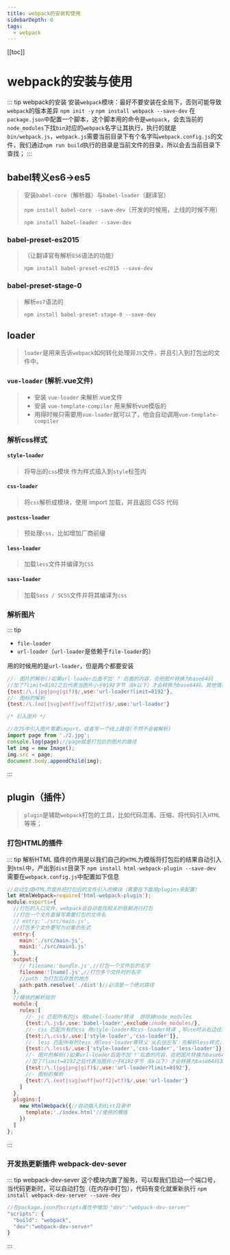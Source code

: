 ```yaml
---
title: webpack的安装和使用
sidebarDepth: 0
tags:
  - webpack
---
```

[[toc]]
# webpack的安装与使用
::: tip webpack的安装
安装`webpack`模块：最好不要安装在全局下，否则可能导致`webpack`的版本差异
`npm init -y`
`npm install webpack --save-dev`
在`package.json`中配置一个脚本，这个脚本用的命令是`webpack`，会去当前的`node_modules`下找`bin`对应的`webpack`名字让其执行，执行的就是`bin/webpack.js`，`webpack.js`需要当前目录下有个名字叫`webpack.config.js`的文件，我们通过`npm run build`执行的目录是当前文件的目录，所以会去当前目录下查找；
:::
## babel转义es6->es5
>安装`babel-core`（解析器）与`babel-loader`（翻译官）
>
>`npm install babel-core --save-dev`（开发的时候用，上线的时候不用）
>
>`npm install babel-loader --save-dev`
### babel-preset-es2015
>（让翻译官有解析`ES6`语法的功能）
>
>`npm install babel-preset-es2015 --save-dev`
### babel-preset-stage-0
>解析`es7`语法的
>
>`npm install babel-preset-stage-0 --save-dev`
## loader
>`loader`是用来告诉`webpack`如何转化处理非`JS`文件，并且引入到打包出的文件中。
### `vue-loader` (解析.vue文件)
>- 安装 `vue-loader` 来解析.vue文件
>- 安装 `vue-template-compiler` 用来解析vue模版的
>- 用得时候只需要用`vue-loader`就可以了，他会自动调用`vue-template-compiler`

### 解析css样式

#### `style-loader`
>将导出的`css`模块 作为样式插入到`style`标签内

#### `css-loader`
>将`css`解析成模块，使用 import 加载，并且返回 CSS 代码

#### `postcss-loader`
>预处理`css`，比如增加厂商前缀

#### `less-loader`
>加载`less`文件并编译为`CSS`

#### `sass-loader`
>加载`Sass / SCSS`文件并将其编译为`css`

### 解析图片
::: tip
- `file-loader`
- `url-loader`（`url-loader`是依赖于`file-loader`的）

用的时候用的是`url-loader`，但是两个都要安装
```js
//- 图片的解析()如果url-loader后面不加'？'后面的内容，会把图片转换为base64码
//加了?limit=8192之后代表当图片小于8192字节（8k以下）才会转换为base64码，其他情况下输出图片
{test:/\.(jpg|png|gif)$/,use:'url-loader?limit=8192'},
//- 图标的解析
{test:/\.(eot|svg|woff|woff2|wtf)$/,use:'url-loader'}

/* 引入图片 */

//在JS中引入图片需要import，或者写一个线上路径(不然不会被解析)
import page from './2.jpg';
console.log(page);//page就是打包后的图片的路径
let img = new Image();
img.src = page;
document.body.appendChild(img);
```
:::
## plugin（插件）
>`plugin`是辅助`webpack`打包的工具，比如代码混淆、压缩、将代码引入`HTML`等等；
### 打包HTML的插件
::: tip 解析HTML
插件的作用是以我们自己的`HTML`为模版将打包后的结果自动引入到`html`中，产出到`dist`目录下
`npm install html-webpack-plugin --save-dev`
需要在`webpack.config.js`中配置如下信息
```js
//自动生成HTML页面并把打包后的文件引入的模块（需要在下面用plugins来配置）
let HtmlWebpack=require('html-webpack-plugin');
module.exports={
  //打包的入口文件，webpack会自动查找相关的依赖进行打包
  //打包一个文件直接写需要打包的文件名
  // entry:'./src/main.js',
  //打包多个文件要写为对象的形式
  entry:{
    main:'./src/main.js',
    main1:'./src/main1.js'
  },
  output:{
    // filename:'bundle.js',//打包一个文件后的名字
    filename:'[name].js',//打包多个文件时的名字
    //path：为打包后存放的地方
    path:path.resolve('./dist')//必须是一个绝对路径
  },
  //模块的解析规则
  module:{
    rules:[
      //- js 匹配所有的js 用babel-loader转译  排除掉node_modules
      {test:/\.js$/,use:'babel-loader',exclude:/node_modules/},
      //- css 匹配所有的css 用style-loader和css-loader转译 ,写use时从右边往左写，先转换为css样式，再插入到style标签内
      {test:/\.css$/,use:['style-loader','css-loader']},
      //- less 匹配所有的less 用less-loader等转义 从右往左写：先解析less样式，再转为css样式，最后插入style标签内
      {test:/\.less$/,use:['style-loader','css-loader','less-loader']},
      //- 图片的解析()如果url-loader后面不加'?'后面的内容，会把图片转换为base64码
      //加了?limit=8192之后代表当图片小于8192字节（8k以下）才会转换为base64码其他情况下输出图片
      {test:/\.(jpg|png|gif)$/,use:'url-loader?limit=8192'},
      //- 图标的解析
      {test:/\.(eot|svg|woff|woff2|wtf)$/,use:'url-loader'}
    ]
  },
  plugins:[
    new HtmlWebpack({//自动插入到dist目录中
      template:'./index.html'//使用的模版
    })
  ]
};
```
:::
### 开发热更新插件 webpack-dev-sever
::: tip webpack-dev-sever
这个模块内置了服务，可以帮我们启动一个端口号，当代码更新时，可以自动打包（在内存中打包），代码有变化就重新执行
`npm install webpack-dev-server --save-dev`
```js
//在package.json的scripts属性中增加 "dev":"webpack-dev-server"
"scripts": {
  "build": "webpack",
  "dev":"webpack-dev-server"
}
```
:::

